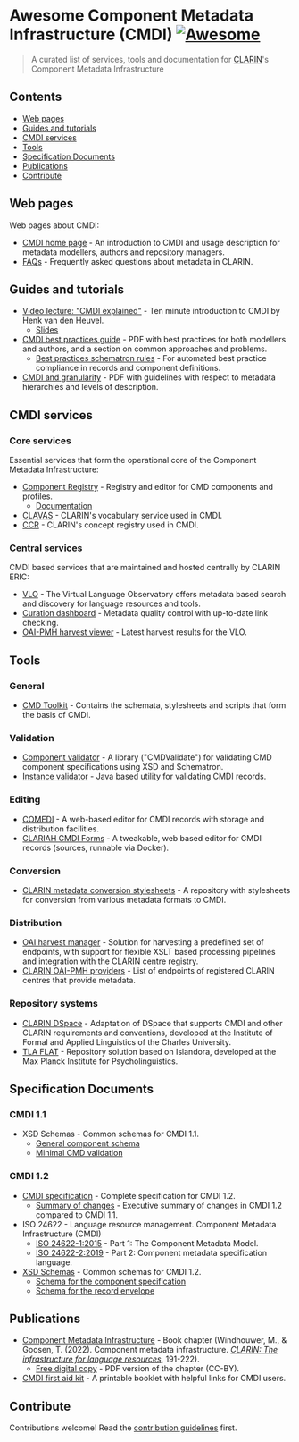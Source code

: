# Awesome Component Metadata Infrastructure (CMDI) [![Awesome](https://awesome.re/badge.svg)](https://awesome.re) <!-- omit in toc -->

> A curated list of services, tools and documentation for [CLARIN](https://www.clarin.eu)'s Component Metadata Infrastructure

## Contents <!-- omit in toc -->
- [Web pages](#web-pages)
- [Guides and tutorials](#guides-and-tutorials)
- [CMDI services](#cmdi-services)
- [Tools](#tools)
- [Specification Documents](#specification-documents)
- [Publications](#publications)
- [Contribute](#contribute)

## Web pages
Web pages about CMDI:

- [CMDI home page](https://www.clarin.eu/cmdi) - An introduction to CMDI and usage description for metadata modellers, authors and repository managers.
- [FAQs](https://forum.clarin.eu/c/faq/metadata) - Frequently asked questions about metadata in CLARIN.

## Guides and tutorials
- [Video lecture: "CMDI explained"](https://www.youtube.com/watch?v=1ePB5H31GKs&t=1825s) - Ten minute introduction to CMDI by Henk van den Heuvel.
   - [Slides](https://www.clarin.eu/sites/default/files/CLARIN-Cafe-2022-12-02-CMDI-henk.pdf)
- [CMDI best practices guide](https://www.clarin.eu/content/cmdi-best-practices-guide) - PDF with best practices for both modellers and authors, and a section on common approaches and problems.
   - [Best practices schematron rules](https://github.com/clarin-eric/cmdi-toolkit/tree/master/src/main/resources/toolkit/sch) - For automated best practice compliance in records and component definitions.
- [CMDI and granularity](https://www.clarin.eu/sites/default/files/AP3-007-CMDI_and_granularity.pdf) - PDF with guidelines with respect to metadata hierarchies and levels of description.

## CMDI services
### Core services <!-- omit in toc -->
Essential services that form the operational core of the Component Metadata Infrastructure:

- [Component Registry](https://www.clarin.eu/componentregistry) - Registry and editor for  CMD components and profiles.
   - [Documentation](https://www.clarin.eu/content/component-registry-documentation)
- [CLAVAS](https://vocabularies.clarin.eu) - CLARIN's vocabulary service used in CMDI.
- [CCR](https://concepts.clarin.eu) - CLARIN's concept registry used in CMDI.

### Central services <!-- omit in toc -->
CMDI based services that are maintained and hosted centrally by CLARIN ERIC:

- [VLO](https://vlo.clarin.eu) - The Virtual Language Observatory offers metadata based search and discovery for language resources and tools.
- [Curation dashboard](https://curation.clarin.eu) - Metadata quality control with up-to-date link checking.
- [OAI-PMH harvest viewer](https://vlo.clarin.eu/oai-harvest-viewer/) - Latest harvest results for the VLO.

## Tools
### General <!-- omit in toc -->
- [CMD Toolkit](https://github.com/clarin-eric/cmdi-toolkit/) - Contains the schemata, stylesheets and scripts that form the basis of CMDI.

### Validation <!-- omit in toc -->
- [Component validator](https://github.com/clarin-eric/cmd-validate) - A library ("CMDValidate") for validating CMD component specifications using XSD and Schematron.
- [Instance validator](https://github.com/clarin-eric/cmdi-instance-validator) - Java based utility for validating CMDI records.

### Editing <!-- omit in toc -->
- [COMEDI](https://clarino.uib.no/comedi/) - A web-based editor for CMDI records with storage and distribution facilities.
- [CLARIAH CMDI Forms](https://github.com/knaw-huc/clariah-cmdi-forms) - A tweakable, web based editor for CMDI records (sources, runnable via Docker).

### Conversion <!-- omit in toc -->
- [CLARIN metadata conversion stylesheets](https://github.com/clarin-eric/metadata-conversion/) - A repository with stylesheets for conversion from various metadata formats to CMDI.

### Distribution <!-- omit in toc -->
- [OAI harvest manager](https://github.com/clarin-eric/oai-harvest-manager) - Solution for harvesting a predefined set of endpoints, with support for flexible XSLT based processing pipelines and integration with the CLARIN centre registry.
- [CLARIN OAI-PMH providers](https://centres.clarin.eu/oai_pmh) - List of endpoints of registered CLARIN centres that provide metadata.

### Repository systems <!-- omit in toc -->
- [CLARIN DSpace](https://github.com/ufal/clarin-dspace) - Adaptation of DSpace that supports CMDI and other CLARIN requirements and conventions, developed at the Institute of Formal and Applied Linguistics of the Charles University.
- [TLA FLAT](https://github.com/TLA-FLAT) - Repository solution based on Islandora, developed at the Max Planck Institute for Psycholinguistics.

## Specification Documents
### CMDI 1.1 <!-- omit in toc -->
- XSD Schemas - Common schemas for CMDI 1.1.
   - [General component schema](https://infra.clarin.eu/cmd/general-component-schema.xsd)
   - [Minimal CMD validation](https://infra.clarin.eu/cmd/xsd/minimal-cmdi.xsd)

### CMDI 1.2 <!-- omit in toc -->
- [CMDI specification](https://www.clarin.eu/cmdi1.2-specification) - Complete specification for CMDI 1.2.
  - [Summary of changes](https://office.clarin.eu/v/CE-2014-0318-CMDI_1_2-executive_summary.pdf) - Executive summary of changes in CMDI 1.2 compared to CMDI 1.1.
- ISO 24622 - Language resource management.
Component Metadata Infrastructure (CMDI)
  - [ISO 24622-1:2015](https://www.iso.org/standard/37336.html) - Part 1: The Component Metadata Model.
  - [ISO 24622-2:2019](https://www.iso.org/standard/64579.html) - Part 2: Component metadata specification language.
- [XSD Schemas](https://infra.clarin.eu/CMDI/1.2/xsd/) - Common schemas for CMDI 1.2.
   - [Schema for the component specification](https://infra.clarin.eu/CMDI/1.2/xsd/cmd-component.xsd)
   - [Schema for the record envelope](https://infra.clarin.eu/CMDI/1.2/xsd/cmd-envelop.xsd)

## Publications
- [Component Metadata Infrastructure](https://doi.org/10.1515/9783110767377-008) - Book chapter (Windhouwer, M., & Goosen, T. (2022). Component metadata infrastructure. _[CLARIN: The infrastructure for language resources](https://doi.org/10.1515/9783110767377)_, 191-222).
   - [Free digital copy](https://www.degruyter.com/document/doi/10.1515/9783110767377-008/pdf) - PDF version of the chapter (CC-BY).
- [CMDI first aid kit](https://www.clarin.eu/media/4427) - A printable booklet with helpful links for CMDI users.

## Contribute

Contributions welcome! Read the [contribution guidelines](CONTRIBUTING.md) first.
